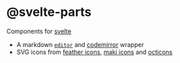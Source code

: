 # @svelte-parts

Components for [svelte](https://svelte.dev/)

* A markdown [`editor`](https://github.com/idris-maps/svelte-parts/tree/master/packages/editor#svelte-partseditor) and [codemirror](https://codemirror.net/) wrapper
* SVG icons from [feather icons](https://feathericons.com/), [maki icons](https://labs.mapbox.com/maki-icons/) and [octicons](https://primer.style/octicons/)

